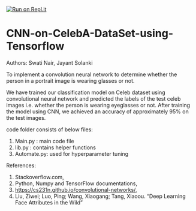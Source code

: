 [![Run on Repl.it](https://repl.it/badge/github/Nickpemberton/CNN-on-CelebA-DataSet-using-Tensorflow)](https://repl.it/github/Nickpemberton/CNN-on-CelebA-DataSet-using-Tensorflow)

# CNN-on-CelebA-DataSet-using-Tensorflow
Authors: Swati Nair, Jayant Solanki

To implement a convolution neural network to determine whether the person in a portrait image is wearing glasses or not.

  We have trained our classification model on Celeb dataset using convolutional neural network and predicted the labels of the test celeb images i.e. whether the person is wearing eyeglasses or not. After training the model using CNN, we achieved an accuracy of approximately 95% on the test images.

code folder consists of below files:
1. Main.py : main code file
2. lib.py : contains helper functions
3. Automate.py: used for hyperparameter tuning

References:
1. Stackoverflow.com,
2. Python, Numpy and TensorFlow documentations,
3. https://cs231n.github.io/convolutional-networks/,
4. Liu, Ziwei; Luo, Ping; Wang, Xiaogang; Tang, Xiaoou. “Deep Learning Face Attributes in the Wild”



